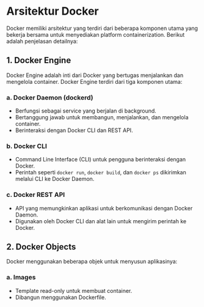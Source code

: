 # Arsitektur Docker

Docker memiliki arsitektur yang terdiri dari beberapa komponen utama yang bekerja bersama untuk menyediakan platform containerization. Berikut adalah penjelasan detailnya:

## 1. **Docker Engine**
Docker Engine adalah inti dari Docker yang bertugas menjalankan dan mengelola container. Docker Engine terdiri dari tiga komponen utama:

### a. **Docker Daemon (dockerd)**
- Berfungsi sebagai service yang berjalan di background.
- Bertanggung jawab untuk membangun, menjalankan, dan mengelola container.
- Berinteraksi dengan Docker CLI dan REST API.

### b. **Docker CLI**
- Command Line Interface (CLI) untuk pengguna berinteraksi dengan Docker.
- Perintah seperti `docker run`, `docker build`, dan `docker ps` dikirimkan melalui CLI ke Docker Daemon.

### c. **Docker REST API**
- API yang memungkinkan aplikasi untuk berkomunikasi dengan Docker Daemon.
- Digunakan oleh Docker CLI dan alat lain untuk mengirim perintah ke Docker.

## 2. **Docker Objects**
Docker menggunakan beberapa objek untuk menyusun aplikasinya:

### a. **Images**
- Template read-only untuk membuat container.
- Dibangun menggunakan Dockerfile.